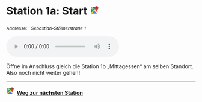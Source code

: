 # Station 1a: Start  <a href="https://www.google.com/maps/dir/?api=1&travelmode=walking&destination=13.0211666,47.7975537"><img src="https://github.com/kipppunkte/kipppunkte/raw/gh-pages/assets/google-maps.svg" width="24" height="24"></a>

<small>Addresse:<em style="margin-left: 10px">Sebastian-Stöllnerstraße 1</em></small>





<audio controls>
    <source src="https://github.com/kipppunkte/kipppunkte/raw/gh-pages/assets/1a_Start.mp3" type="audio/mpeg">
    Your browser does not support the audio tag.
</audio>


Öffne im Anschluss gleich die Station 1b „Mittagessen“ am selben Standort. Also noch nicht weiter gehen!



____

<a href="https://www.google.com/maps/dir/?api=1&travelmode=walking&destination=13.0211686,47.7975528"><img src="https://github.com/kipppunkte/kipppunkte/raw/gh-pages/assets/google-maps.svg" style="height: 1.5em;margin-right: 0.5em"></a>**[Weg zur nächsten Station](https://www.google.com/maps/dir/?api=1&travelmode=walking&destination=13.0211686,47.7975528)**

